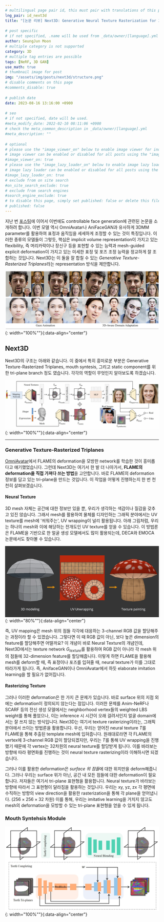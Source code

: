 ```yaml
---
# multilingual page pair id, this must pair with translations of this page. (This name must be unique)
lng_pair: id_next3d
title: "[논문 리뷰] Next3D: Generative Neural Texture Rasterization for 3D-Aware Head Avatars"

# post specific
# if not specified, .name will be used from _data/owner/[language].yml
author: SeungJun Moon
# multiple category is not supported
category: 3D
# multiple tag entries are possible
tags: [NeRF, 3D GAN]
use_math: true
# thumbnail image for post
img: "/assets/img/posts/next3d/structure.png"
# disable comments on this page
#comments_disable: true

# publish date
date: 2023-08-16 13:16:00 +0900

# seo
# if not specified, date will be used.
#meta_modify_date: 2022-02-10 08:11:06 +0900
# check the meta_common_description in _data/owner/[language].yml
#meta_description: ""

# optional
# please use the "image_viewer_on" below to enable image viewer for individual pages or posts (_posts/ or [language]/_posts folders).
# image viewer can be enabled or disabled for all posts using the "image_viewer_posts: true" setting in _data/conf/main.yml.
#image_viewer_on: true
# please use the "image_lazy_loader_on" below to enable image lazy loader for individual pages or posts (_posts/ or [language]/_posts folders).
# image lazy loader can be enabled or disabled for all posts using the "image_lazy_loader_posts: true" setting in _data/conf/main.yml.
#image_lazy_loader_on: true
# exclude from on site search
#on_site_search_exclude: true
# exclude from search engines
#search_engine_exclude: true
# to disable this page, simply set published: false or delete this file
# published: false
---
```


<!-- outline-start -->

지난 번 [포스팅](https://seungjun-moon.github.io/kr/2023-08-02-omni)에 이어서 이번에도 controllable face generation에 관련된 논문을 소개하려 합니다. 이번 모델 역시 OmniAvatar나 AniFaceGAN과 유사하게 3DMM parameter를 활용하여 표정과 움직임을 세세하게 조정할 수 있는 것이 특징입니다. 이러한 종류의 모델들이 그렇듯, 핵심은 implicit volume representation이 가지고 있는 flexibility, 즉 머리카락이나 장신구 등을 표현할 수 있는 능력과 mesh-guided explicit deformation이 가지고 있는 미세한 표정 및 포즈 조정 능력을 정교하게 잘 조합하는 것입니다. Next3D는 이 둘을 잘 합칠 수 있는 *Generative Texture-Rasterized Triplanes*라는 representation 방식을 제안합니다.

![Alt text](/assets/img/posts/next3d/main.png){: width="100%""}{:data-align="center"}

<!-- outline-end -->

## Next3D

Next3D의 구조는 아래와 같습니다. 이 중에서 특히 흥미로운 부분은 Generative Texture-Rasterized Triplanes, mouth syntesis, 그리고 static component를 위한 tri-plane branch 정도 였습니다. 각각의 역할이 무엇인지 알아보도록 하겠습니다.

![Alt text](/assets/img/posts/next3d/structure.png){: width="100%""}{:data-align="center"}

***

### Generative Texture-Rasterized Triplanes

[OmniAvatar]((https://seungjun-moon.github.io/kr/2023-08-02-omni))에서 FLAME의 deformation을 모방한 network를 학습한 것이 흥미롭다고 얘기했었습니다. 그런데 Next3D는 여기서 한 발 더 나아가서, **FLAME의 deformation을 직접 가져다 쓰는 방법**을 고안합니다. 바로 FLAME의 deformation 정보를 담고 있는 tri-plane을 만드는 것입니다. 이 작업을 어떻게 진행하는지 한 번 천천히 살펴보겠습니다.

#### Neural Texture

3D mesh 자체는 공간에 대한 정보만 있을 뿐, 우리가 생각하는 색감이나 질감을 갖추고 있진 않습니다. 그래서 mesh를 활용하여 물체를 디자인하는 그래픽 분야에서는 UV texture를 mesh에 '씌워주는', UV wrapping이 널리 활용됩니다. 아래 그림처럼, 우리는 하나의 mesh와 이에 해당하는 전개도인 UV texture를 얻을 수 있습니다. 이 방법론은 FLAME을 기반으로 한 얼굴 생성 모델에서도 많이 활용되는데, DECA와 EMOCA 논문에서도 찾아볼 수 있습니다.

![Alt text](/assets/img/posts/next3d/uvmap.png){: width="80%""}{:data-align="center"}

즉, UV mapping은 mesh 위의 점들 각각에 대응하는 3-channel RGB 값을 할당해주는 과정이라 할 수 있겠습니다. 그렇다면 이 때 RGB 값이 아닌, 보다 높은 dimension의 feature를 할당해주면 어떨까요? 이 개념이 바로 Neural Texture의 개념인데, Next3D에서는 texture network $G_{texture}$를 활용하여 RGB 값이 아니라 각 mesh 위의 점들에 32-dimension feature를 할당해줍니다.
이렇게 하면 FLAME을 활용해 mesh를 deform할 때, 즉 표정이나 포즈를 입혀줄 때, neural texture가 이를 그대로 따라가게 됩니다. 즉, AnifaceGAN이나 OmniAvatar에서 하듯 elaborate imitation learning을 할 필요가 없어집니다.

#### Rasterizing Texture

그러나 이러한 deformation은 한 가지 큰 문제가 있습니다. 바로 surface 위의 지점 외에는 deformation이 정의되지 않는다는 점입니다. 이러한 문제를 Anim-NeRF나 SCARF 등의 전신 생성 모델에서는 neighborhood vertex들의 weighted LBS weight를 통해 풀었으나, 이는 inference 시 시간이 오래 걸려서인지 얼굴 domain에서는 잘 쓰지 않는 방식입니다. Next3D는 여기서 texture rasterizing이라는, 그래픽 분야에서 쓰이는 방법론을 활용합니다. 우선, 우리는 얻어진 neural texture $T$를 FLAME을 통해 추출된 template mesh에 입혀줍니다. 원래대로라면 각 FLAME의 vertex에 3-channel RGB 값이 할당되겠지만, 우리는 $T$를 통해 UV wrapping을 진행했기 때문에 각 vertex는 32차원의 neural texture를 할당받게 됩니다. 이를 바라보는 방향에 따라 평면화를 진행하는 것이 neural texture rasterizing이라 이해하시면 되겠습니다.

그러나 이를 활용한 deformation은 *surface 위 점들*에 대한 위치만을 deform해줍니다. 그러나 우리는 surface 위가 아닌, 공간 내 모든 점들에 대한 deformation이 필요합니다. 저자들은 여기서 tri-plane 표현형을 활용합니다. Neural texture가 바라보는 방향에 따라서 그 표현형이 달라짐을 활용하는 것입니다. 우리는 xy, yz, zx 각 평면에 수직하는 방향의 view direction을 활용한 rasterization을 통해 각 plane을 얻어냅니다. ($256\times256\times32$ 차원) 이를 통해, 우리는 imitative learning을 거치지 않고도 mesh의 deformation을 모방할 수 있는 tri-plane 표현형을 얻을 수 있게 됩니다.

### Mouth Syntehsis Module

![Alt text](/assets/img/posts/next3d/mouth_structure.png){: width="100%""}{:data-align="center"}


